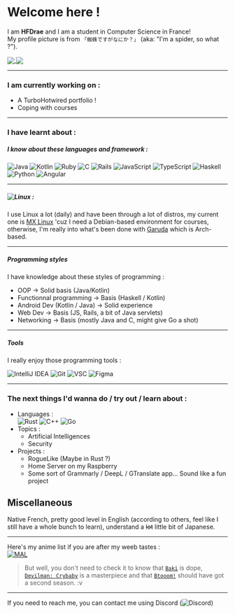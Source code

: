 # Welcome here !
I am **HFDrae** and I am a student in Computer Science in France!  
My profile picture is from `「蜘蛛ですがなにか？」` (aka: "I'm a spider, so what ?"). 

<a href="https://github-readme-stats.vercel.app/api?username=HFDrae&show_icons=true&theme=tokyonight">
  <img align="center" src="https://github-readme-stats.vercel.app/api?username=HFDrae&show_icons=true&theme=tokyonight" />
</a>
<a href="https://github-readme-stats.vercel.app/api/top-langs/?username=HFDrae&layout=compact&count_private=true&theme=tokyonight">
  <img align="center" src="https://github-readme-stats.vercel.app/api/top-langs/?username=HFDrae&layout=compact&count_private=true&theme=tokyonight&langs_count=10" />
</a>

---  

### I am currently working on :
- A TurboHotwired portfolio !
- Coping with courses


---  


### I have learnt about :

##### I know about these languages and framework :

![Java](https://img.shields.io/badge/java-%23ED8B00.svg?style=for-the-badge&logo=java&logoColor=white) ![Kotlin](https://img.shields.io/badge/kt-%230095D5.svg?style=for-the-badge&logo=kotlin&logoColor=white) ![Ruby](https://img.shields.io/badge/ruby-%23CC342D.svg?style=for-the-badge&logo=ruby&logoColor=white) ![C](https://img.shields.io/badge/c-%2300599C.svg?style=for-the-badge&logo=c&logoColor=white) ![Rails](https://img.shields.io/badge/rails-%23CC0000.svg?style=for-the-badge&logo=ruby-on-rails&logoColor=white) ![JavaScript](https://img.shields.io/badge/js-%23323330.svg?style=for-the-badge&logo=javascript&logoColor=%23F7DF1E) ![TypeScript](https://img.shields.io/badge/ts-%23007ACC.svg?style=for-the-badge&logo=typescript&logoColor=white) ![Haskell](https://img.shields.io/badge/Haskell-5D4F85?style=for-the-badge&logo=haskell&logoColor=white) ![Python](https://img.shields.io/badge/py-3670A0?style=for-the-badge&logo=python&logoColor=ffdd54) ![Angular](https://img.shields.io/badge/angular-%23DD0031.svg?style=for-the-badge&logo=angular&logoColor=white)

---

##### ![Linux](https://img.shields.io/badge/Linux-FCC624?style=for-the-badge&logo=linux&logoColor=black) :
I use Linux a lot (daily) and have been through a lot of distros, my current one is [MX Linux](https://mxlinux.org/) 'cuz I need a Debian-based environment for courses, otherwise, I'm really into what's been done with [Garuda](https://garudalinux.org/) which is Arch-based.

---

##### Programming styles
I have knowledge about these styles of programming :
- OOP -> Solid basis (Java/Kotlin)
- Functionnal programming -> Basis (Haskell / Kotlin)
- Android Dev (Kotlin / Java) -> Solid experience
- Web Dev -> Basis (JS, Rails, a bit of Java servlets)
- Networking -> Basis (mostly Java and C, might give Go a shot)

---

##### Tools

I really enjoy those programming tools :  

![IntelliJ IDEA](https://img.shields.io/badge/IntelliJIDEA-000000.svg?style=for-the-badge&logo=intellij-idea&logoColor=white)  ![Git](https://img.shields.io/badge/git-%23F05033.svg?style=for-the-badge&logo=git&logoColor=white) ![VSC](https://img.shields.io/badge/Visual_Studio_Code-0078D4?style=for-the-badge&logo=visual%20studio%20code&logoColor=white) ![Figma](https://img.shields.io/badge/Figma-F24E1E?style=for-the-badge&logo=figma&logoColor=white)

---  

### The next things I'd wanna do / try out / learn about :
- Languages :  
   ![Rust](https://img.shields.io/badge/rust-%23000000.svg?style=for-the-badge&logo=rust&logoColor=white) ![C++](https://img.shields.io/badge/c++-%2300599C.svg?style=for-the-badge&logo=c%2B%2B&logoColor=white) ![Go](https://img.shields.io/badge/go-%2300ADD8.svg?style=for-the-badge&logo=go&logoColor=white)
- Topics :
  - Artificial Intelligences
  - Security
- Projects :
  - RogueLike (Maybe in Rust ?)
  - Home Server on my Raspberry
  - Some sort of Grammarly / DeepL / GTranslate app... Sound like a fun project

## Miscellaneous

Native French, pretty good level in English (according to others, feel like I still have a whole bunch to learn), understand a ~~lot~~ little bit of Japanese.  

--- 

Here's my anime list if you are after my weeb tastes :  
[![MAL](https://img.shields.io/badge/Draeel-2E51A2?style=for-the-badge&logo=myanimelist&logoColor=white)](https://myanimelist.net/profile/Draeel)
> But well, you don't need to check it to know that [`Baki`](https://myanimelist.net/anime/34443) is dope, [`Devilman: Crybaby`](https://myanimelist.net/anime/35120/) is a masterpiece and that [`Btooom!`](https://myanimelist.net/manga/20593) should have got a second season. :v  

---

If you need to reach me, you can contact me using Discord (![Discord](https://badgen.net/badge/%20/Dra%23%35092?icon=discord&color=purple)) 

